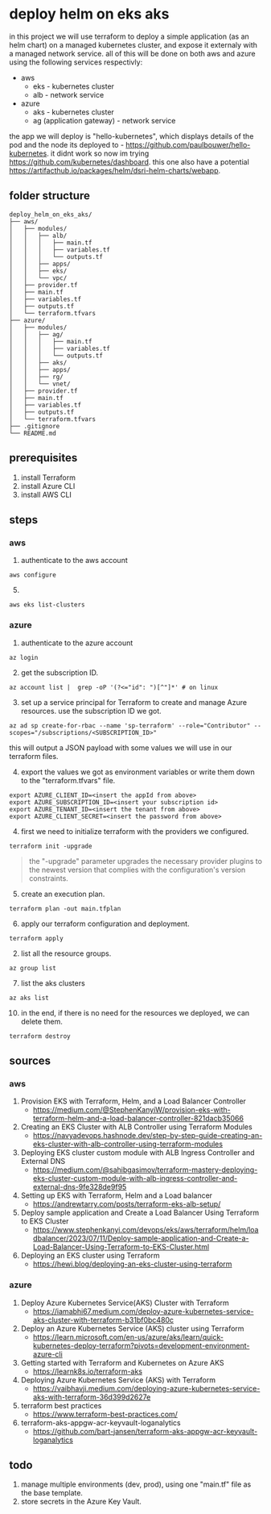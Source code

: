 # deploy helm on eks aks
in this project we will use terraform to deploy a simple application (as an helm chart) on a managed kubernetes cluster, and expose it externaly with a managed network service.
all of this will be done on both aws and azure using the following services respectivly:
* aws
    * eks - kubernetes cluster
    * alb - network service
* azure
    * aks - kubernetes cluster
    * ag (application gateway) - network service

the app we will deploy is "hello-kubernetes", which displays details of the pod and the node its deployed to - https://github.com/paulbouwer/hello-kubernetes.
it didnt work so now im trying https://github.com/kubernetes/dashboard. this one also have a potential https://artifacthub.io/packages/helm/dsri-helm-charts/webapp.

## folder structure
```
deploy_helm_on_eks_aks/
├── aws/
│   ├── modules/
│   │   ├── alb/
│   │   │   ├── main.tf
│   │   │   ├── variables.tf
│   │   │   └── outputs.tf
│   │   ├── apps/
│   │   ├── eks/
│   │   └── vpc/
│   ├── provider.tf
│   ├── main.tf
│   ├── variables.tf
│   ├── outputs.tf
│   └── terraform.tfvars
├── azure/
│   ├── modules/
│   │   ├── ag/
│   │   │   ├── main.tf
│   │   │   ├── variables.tf
│   │   │   └── outputs.tf
│   │   ├── aks/
│   │   ├── apps/
│   │   ├── rg/
│   │   └── vnet/
│   ├── provider.tf
│   ├── main.tf
│   ├── variables.tf
│   ├── outputs.tf
│   └── terraform.tfvars
├── .gitignore
└── README.md
```

## prerequisites 
1. install Terraform
2. install Azure CLI
3. install AWS CLI


## steps
### aws
1. authenticate to the aws account
```
aws configure
```

5. 
```
aws eks list-clusters
```

### azure
1. authenticate to the azure account
```
az login
```

2. get the subscription ID.
```
az account list |  grep -oP '(?<="id": ")[^"]*' # on linux
```

3. set up a service principal for Terraform to create and manage Azure resources. use the subscription ID we got.
```
az ad sp create-for-rbac --name 'sp-terraform' --role="Contributor" --scopes="/subscriptions/<SUBSCRIPTION_ID>"
```
this will output a JSON payload with some values we will use in our terraform files.

4. export the values we got as environment variables or write them down to the "terraform.tfvars" file.
```
export AZURE_CLIENT_ID=<insert the appId from above>
export AZURE_SUBSCRIPTION_ID=<insert your subscription id>
export AZURE_TENANT_ID=<insert the tenant from above>
export AZURE_CLIENT_SECRET=<insert the password from above>
```

4. first we need to initialize terraform with the providers we configured.
```
terraform init -upgrade
```
> the "-upgrade" parameter upgrades the necessary provider plugins to the newest version that complies with the configuration's version constraints.

5. create an execution plan.
```
terraform plan -out main.tfplan
```

6. apply our terraform configuration and deployment.
```
terraform apply
```

2. list all the resource groups.
```
az group list
```

7. list the aks clusters
```
az aks list
```

10. in the end, if there is no need for the resources we deployed, we can delete them.
```
terraform destroy
```

## sources
### aws
1. Provision EKS with Terraform, Helm, and a Load Balancer Controller
    * https://medium.com/@StephenKanyiW/provision-eks-with-terraform-helm-and-a-load-balancer-controller-821dacb35066
2. Creating an EKS Cluster with ALB Controller using Terraform Modules
    * https://navyadevops.hashnode.dev/step-by-step-guide-creating-an-eks-cluster-with-alb-controller-using-terraform-modules
3. Deploying EKS cluster custom module with ALB Ingress Controller and External DNS
    * https://medium.com/@sahibgasimov/terraform-mastery-deploying-eks-cluster-custom-module-with-alb-ingress-controller-and-external-dns-9fe328de9f95
4. Setting up EKS with Terraform, Helm and a Load balancer
    * https://andrewtarry.com/posts/terraform-eks-alb-setup/
5. Deploy sample application and Create a Load Balancer Using Terraform to EKS Cluster
    * https://www.stephenkanyi.com/devops/eks/aws/terraform/helm/loadbalancer/2023/07/11/Deploy-sample-application-and-Create-a-Load-Balancer-Using-Terraform-to-EKS-Cluster.html
6. Deploying an EKS cluster using Terraform
    * https://hewi.blog/deploying-an-eks-cluster-using-terraform
### azure
1. Deploy Azure Kubernetes Service(AKS) Cluster with Terraform
    * https://iamabhi67.medium.com/deploy-azure-kubernetes-service-aks-cluster-with-terraform-b31bf0bc480c
2. Deploy an Azure Kubernetes Service (AKS) cluster using Terraform
    * https://learn.microsoft.com/en-us/azure/aks/learn/quick-kubernetes-deploy-terraform?pivots=development-environment-azure-cli
3. Getting started with Terraform and Kubernetes on Azure AKS
    * https://learnk8s.io/terraform-aks
4. Deploying Azure Kubernetes Service (AKS) with Terraform
    * https://vaibhavji.medium.com/deploying-azure-kubernetes-service-aks-with-terraform-36d399d2627e
5. terraform best practices
    * https://www.terraform-best-practices.com/
6. terraform-aks-appgw-acr-keyvault-loganalytics
    * https://github.com/bart-jansen/terraform-aks-appgw-acr-keyvault-loganalytics


## todo
1. manage multiple environments (dev, prod), using one "main.tf" file as the base template.
2. store secrets in the Azure Key Vault.
